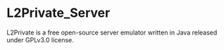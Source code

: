 # L2Private_Server
L2Private is a free open-source server emulator written in Java released under GPLv3.0 license.
